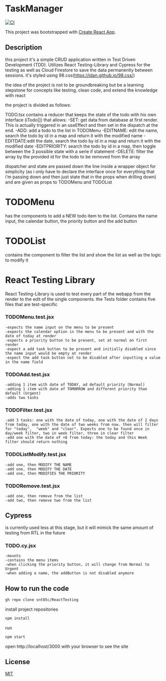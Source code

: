 # TaskManager
[![CI](https://github.com/snt85c/ReactTesting/actions/workflows/main.yml/badge.svg?branch=main)](https://github.com/snt85c/ReactTesting/actions/workflows/main.yml)

This project was bootstrapped with [Create React App](https://github.com/facebook/create-react-app).

## Description

this project it's a simple CRUD application written in Test Driven Development (TDD). Utilizes React Testing-Library and Cypress for the testing as well as Cloud Firestore to save the data permanently between sessions.
it's styled using 98.css(https://jdan.github.io/98.css/)

the idea of the project is not to be groundbreaking but be a learning stepstone for concepts like testing, clean code, and extend the knowledge with react

the project is divided as follows:

TODO.tsx contains a reducer that keeps the state of the todo with his own interface (iTodo[]) that allows:
    -SET: get data from database at first render. This is actually triggered in an useEffect and then set in the dispatch at the end.
    -ADD: add a todo to the list in TODOMenu
    -EDITNAME: edit the name, search the todo by id in a map and return it with the modified name
    -EDITDATE:edit the date, search the todo by id in a map and return it with the modified date
    -EDITPRIORITY: search the todo by id in a map, then toggle between the 3 possible state with a serie if statement
    -DELETE: filter the array by the provided id for the todo to be removed from the array

dispatcher and state are passed down the line inside a wrapper object for simplicity (as i only have to declare the interface once for everything that i'm passing down and then just state that in the props when drilling down) and are given as props to TODOMenu and TODOList

# TODOMenu
has the components to add a NEW todo item to the list. Contains the name input, the calendar button, the priority button and the add button

# TODOList
contains the component to filter the list and show the list as well as the logic to modify it

# React Testing Library
React Testing-Library is used to test every part of the webapp from the render to the edit of the single components. the Tests folder contains five files that are test-specific 

### TODOMenu.test.jsx

    -expects the name input on the menu to be present
    -expects the calendar option in the menu to be present and with the date of today at render
    -expects a priority button to be present, set at normal on first render
    -expect a add task button to be present and initially disabled since the name input would be empty at render
    -expect the add task button not to be disabled after inputting a value in the name field

### TODOAdd.test.jsx

    -adding 1 item with date of TODAY, ad default priority (Normal)
    -adding 1 item with date of TOMORROW and different priority than default (Urgent) 
    -adds two tasks

### TODOFilter.test.jsx

    -add 3 tasks: one with the date of today, one with the date of 2 days from today, one with the date of two weeks from now. then will filter for "today",  "week" and "clear". Expects one to be found once in day/week filter, two in week filter, three in clear filter
    -add one with the date of +8 from today: the today and this Week filter should return nothing 

### TODOListModify.test.jsx

    -add one, then MODIFY THE NAME
    -add one, then MODIFY THE DATE
    -add one, then MODIFIES THE PRIORITY

### TODORemove.test.jsx

    -add one, then remove from the list
    -add two, then remove two from the list

## Cypress
is currently used less at this stage, but it will mimick the same amount of testing from RTL in the future

### TODO.cy.jsx

    -mounts
    -contains the menu items
    -when clicking the priority button, it will change from Normal to Urgent
    -when adding a name, the addButton is not disabled anymore

## How to run the code
 
 ```bash
gh repo clone snt85c/ReactTesting
```

install project repositories 

 ```bash
npm install
```

run

```bash
npm start
```

open http://localhost/3000 with your browser to see the site

## License

[MIT](https://choosealicense.com/licenses/mit/)
